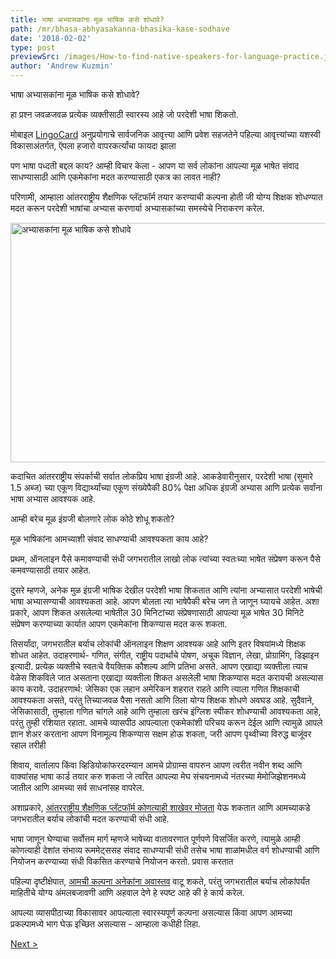 ```yaml
---
title: भाषा अभ्यासकांना मूळ भाषिक कसे शोधावे?
path: /mr/bhasa-abhyasakanna-bhasika-kase-sodhave
date: '2018-02-02'
type: post
previewSrc: /images/How-to-find-native-speakers-for-language-practice.jpg
author: 'Andrew Kuzmin'
---
```


भाषा अभ्यासकांना मूळ भाषिक कसे शोधावे?

हा प्रश्न जवळजवळ प्रत्येक व्यक्तीसाठी स्वारस्य आहे जो परदेशी भाषा शिकतो.

मोबाइल <a href="https://lingocard.com">LingoCard</a> अनुप्रयोगाचे सार्वजनिक आवृत्त्या आणि प्रवेश सहजतेने पहिल्या आवृत्त्यांच्या यशस्वी विकासाअंतर्गत, ऍपला हजारो वापरकर्त्यांचा फायदा झाला

पण भाषा पध्दती बद्दल काय? आम्ही विचार केला - आपण या सर्व लोकांना आपल्या मूळ भाषेत संवाद साधण्यासाठी आणि एकमेकांना मदत करण्यासाठी एकत्र का लावत नाही?

परिणामी, आम्हाला आंतरराष्ट्रीय शैक्षणिक प्लॅटफॉर्म तयार करण्याची कल्पना होती जी योग्य शिक्षक शोधण्यात मदत करून परदेशी भाषांचा अभ्यास करणार्या अभ्यासकांच्या समस्येचे निराकरण करेल.

<img class="aligncenter wp-image-78 size-full" src="../images/platform/social-network.jpg" alt="अभ्यासकांना मूळ भाषिक कसे शोधावे" width="628" height="383" />

कदाचित आंतरराष्ट्रीय संपर्काची सर्वात लोकप्रिय भाषा इंग्रजी आहे. आकडेवारीनुसार, परदेशी भाषा (सुमारे 1.5 अब्ज) च्या एकूण विद्यार्थ्यांच्या एकूण संख्येपैकी 80% पेक्षा अधिक इंग्रजी अभ्यास आणि प्रत्येक सर्वांना भाषा अभ्यास आवश्यक आहे.

आम्ही बरेच मूळ इंग्रजी बोलणारे लोक कोठे शोधू शकतो?

मूळ भाषिकांना आमच्याशी संवाद साधण्याची आवश्यकता काय आहे?

प्रथम, ऑनलाइन पैसे कमावण्याची संधी जगभरातील लाखो लोक त्यांच्या स्वतःच्या भाषेत संप्रेषण करून पैसे कमवण्यासाठी तयार आहेत.

दुसरे म्हणजे, अनेक मुळ इंग्रजी भाषिक देखील परदेशी भाषा शिकतात आणि त्यांना अभ्यासात परदेशी भाषेची भाषा अभ्यासण्याची आवश्यकता आहे. आपण बोलता त्या भाषेपैकी बरेच जण ते जाणून घ्यायचे आहेत. अशा प्रकारे, आपण शिकत असलेल्या भाषेतील 30 मिनिटांच्या संप्रेषणासाठी आपल्या मूळ भाषेत 30 मिनिटे संप्रेषण करण्याच्या कार्यात आपण एकमेकांना शिकण्यास मदत करू शकता.

तिसर्यांदा, जगभरातील बर्याच लोकांची ऑनलाइन शिक्षण आवश्यक आहे आणि इतर विषयांमध्ये शिक्षक शोधत आहेत. उदाहरणार्थ- गणित, संगीत, राष्ट्रीय पदार्थांचे पोषण, अचूक विज्ञान, लेखा, प्रोग्रामिंग, डिझाइन इत्यादी. प्रत्येक व्यक्तीचे स्वतःचे वैयक्तिक कौशल्य आणि प्रतिभा असते. आपण एखाद्या व्यक्तीला त्याच वेळेस शिकविले जात असताना एखाद्या व्यक्तीला शिकत असलेली भाषा शिकण्यास मदत करायची असल्यास काय करावे. उदाहरणार्थ: जेसिका एक लहान अमेरिकन शहरात राहते आणि त्याला गणित शिक्षकाची आवश्यकता असते, परंतु तिच्याजवळ पैसा नसतो आणि तिला योग्य शिक्षक शोधणे अवघड आहे. सुदैवाने, जेसिकासाठी, तुम्हाला गणित चांगले आहे आणि तुम्हाला खरंच इंग्लिश स्पीकर शोधण्याची आवश्यकता आहे, परंतु तुम्ही रशियात रहाता. आमचे व्यासपीठ आपल्याला एकमेकांशी परिचय करून देईल आणि त्यामुळे आपले ज्ञान शेअर करताना आपण विनामूल्य शिकण्यास सक्षम होऊ शकता, जरी आपण पृथ्वीच्या विरुद्ध बाजूंवर रहाल तरीही

शिवाय, वार्तालाप किंवा व्हिडियोकांफरदरम्यान आमचे प्रोग्राम्स वापरुन आपण त्वरीत नवीन शब्द आणि वाक्यांसह भाषा कार्ड तयार करु शकता जे त्वरित आपल्या मेघ संचयनामध्ये नंतरच्या मेमोजिझेशनमध्ये जातील आणि आमच्या सर्व साधनांसह वापरेल.

अशाप्रकारे, <a href="https://lingocard.com">आंतरराष्ट्रीय शैक्षणिक प्लॅटफॉर्म कोणत्याही शाखेवर मोजता</a> येऊ शकतात आणि आमच्याकडे जगभरातील बर्याच लोकांची मदत करण्याची संधी आहे.

भाषा जाणून घेण्याचा सर्वोत्तम मार्ग म्हणजे भाषेच्या वातावरणात पूर्णपणे विसर्जित करणे, त्यामुळे आम्ही कोणत्याही देशांत संभाव्य रूममेट्ससह संवाद साधण्याची संधी तसेच भाषा शाळांमधील वर्ग शोधण्याची आणि नियोजन करण्याच्या संधी विकसित करण्याचे नियोजन करतो. प्रवास करतात

पहिल्या दृष्टीक्षेपात, <a href="/mr/?lang=mr">आमची कल्पना अनेकांना अवास्तव</a> वाटू शकते, परंतु जगभरातील बर्याच लोकांपर्यंत माहितीचे योग्य अंमलबजावणी आणि अहवाल देणे हे स्पष्ट आहे की हे कार्य करेल.

आपल्या व्यासपीठाच्या विकासावर आपल्याला स्वारस्यपूर्ण कल्पना असल्यास किंवा आपण आमच्या प्रकल्पामध्ये भाग घेऊ इच्छित असल्यास - आम्हाला कधीही लिहा.

<a href="/mr/jalada-i-graji-sikanyasathi-kase">Next ></a>
